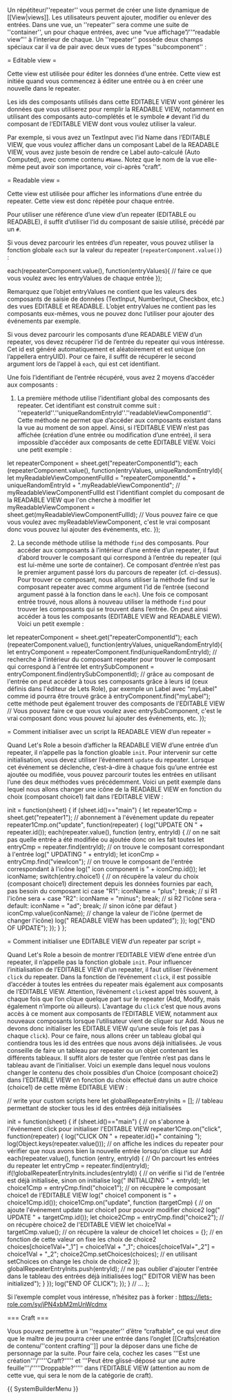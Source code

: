 Un répétiteur/''repeater'' vous permet de créer une liste dynamique de [[View|views]]. Les utilisateurs peuvent ajouter, modifier ou enlever des entrées. Dans une vue, un ''repeater'' sera comme une suite de ''container'', un pour chaque entrées, avec une “vue affichage”/''“readable view”'' à l’interieur de chaque. Un ''repeater'' possède deux champs spéciaux car il va de pair avec deux vues de types ''subcomponent'' :

= Editable view =

Cette view est utilisée pour éditer les données d’une entrée. Cette view est initiée quand vous commencez à éditer une entrée ou à en créer une nouvelle dans le repeater.

Les ids des composants utilisés dans cette EDITABLE VIEW vont générer les données que vous utiliserez pour remplir la READABLE VIEW, notamment en utilisant des composants auto-complétés et le symbole <code>#</code> devant l’id du composant de l’EDITABLE VIEW dont vous voulez utiliser la valeur.

Par exemple, si vous avez un TextInput avec l’id Name dans l’EDITABLE VIEW, que vous voulez afficher dans un composant Label de la READABLE VIEW, vous avez juste besoin de rendre ce Label auto-calculé (Auto Computed), avec comme contenu <code>#Name</code>. Notez que le nom de la vue elle-même peut avoir son importance, voir ci-après “craft”.

= Readable view =

Cette view est utilisée pour afficher les informations d’une entrée du repeater. Cette view est donc répétée pour chaque entrée. 

Pour utiliser une référence d’une view d’un repeater (EDITABLE ou READABLE), il suffit d’utiliser l’id du composant de saisie utilisé, précédé par un <code>#</code>.

Si vous devez parcourir les entrées d’un repeater, vous pouvez utiliser la fonction globale <code>each</code> sur la valeur du repeater (<code>repeaterComponent.value()</code>) :

<syntaxhighlight lang="javascript">
each(repeaterComponent.value(), function(entryValues){
  // faire ce que vous voulez avec les entryValues de chaque entrée
});
</syntaxhighlight>

Remarquez que l’objet entryValues ne contient que les valeurs des composants de saisie de données (TextInput, NumberInput, Checkbox, etc.) des vues EDITABLE et READABLE.
L’objet entryValues ne contient pas les composants eux-mêmes, vous ne pouvez donc l’utiliser pour ajouter des événements par exemple.

Si vous devez parcourir les composants d’une READABLE VIEW d’un repeater, vos devez récupérer l’id de l’entrée du repeater qui vous intéresse. Cet id est généré automatiquement et aléatoirement et est unique (on l’appellera entryUID). Pour ce faire, il suffit de récupérer le second argument lors de l’appel à <code>each</code>, qui est cet identifiant.

Une fois l’identifiant de l’entrée récupéré, vous avez 2 moyens d’accéder aux composants :

1) La première méthode utilise l’identifiant global des composants des repeater. Cet identifiant est construit comme suit : ''repeaterId''.''uniqueRandomEntryId''.''readableViewComponentId''. Cette méthode ne permet que d’accéder aux composants existant dans la vue au moment de son appel. Ainsi, si l’EDITABLE VIEW n’est pas affichée (création d’une entrée ou modification d’une entrée), il sera impossible d’accéder aux composants de cette EDITABLE VIEW. Voici une petit exemple :

<syntaxhighlight lang="javascript">
let repeaterComponent = sheet.get("repeaterComponentId");
each (repeaterComponent.value(), function(entryValues, uniqueRandomEntryId){
  let myReadableViewComponentFullId = "repeaterComponentId." + uniqueRandomEntryId + ".myReadableViewComponentId";  // myReadableViewComponentFullId est l'identifiant complet du composant de la READABLE VIEW que l'on cherche à modifier
  let myReadableViewComponent = sheet.get(myReadableViewComponentFullId);
  // Vous pouvez faire ce que vous voulez avec myReadableViewComponent, c'est le vrai composant donc vous pouvez lui ajouter des événements, etc.
});
</syntaxhighlight>

2) La seconde méthode utilise la méthode <code>find</code> des composants. Pour accéder aux composants à l’intérieur d’une entrée d’un repeater, il faut d’abord trouver le composant qui correspond à l’entrée du repeater (qui est lui-même une sorte de container). Ce composant d’entrée n’est pas le premier argument passé lors du parcours de repeater (cf. ci-dessus). Pour trouver ce composant, nous allons utiliser la méthode find sur le composant repeater avec comme argument l’id de l’entrée (second argument passé à la fonction dans le <code>each</code>). Une fois ce composant entrée trouvé, nous allons à nouveau utiliser la méthode <code>find</code> pour trouver les composants qui se trouvent dans l’entrée. On peut ainsi accéder à tous les composants (EDITABLE VIEW and READABLE VIEW). Voici un petit exemple :

<syntaxhighlight lang="javascript">
let repeaterComponent = sheet.get("repeaterComponentId");
each (repeaterComponent.value(), function(entryValues, uniqueRandomEntryId){
  let entryComponent = repeaterComponent.find(uniqueRandomEntryId);  // recherche à l'intérieur du composant repeater pour trouver le composant qui correspond à l'entrée
  let entrySubComponent = entryComponent.find(entrySubComponentId);  // grâce au composant de l'entrée on peut accéder à tous ses composants grâce à leurs id (ceux définis dans l'éditeur de Lets Role), par exemple un Label avec "myLabel" comme id pourra être trouvé grâce à entryComponent.find("myLabel"); cette méthode peut également trouver des composants de l'EDITABLE VIEW
  // Vous pouvez faire ce que vous voulez avec entrySubComponent, c'est le vrai composant donc vous pouvez lui ajouter des événements, etc.
});
</syntaxhighlight>

= Comment initialiser avec un script la READABLE VIEW d’un repeater =

Quand Let's Role a besoin d’afficher la READABLE VIEW d’une entrée d’un repeater, il n’appelle pas la fonction gloable <code>init</code>. Pour intervenir sur cette initialisation, vous devez utiliser l’événement <code>update</code> du repeater. Lorsque cet événement se déclenche, c’est-à-dire à chaque fois qu’une entrée est ajoutée ou modifiée, vous pouvez parcourir toutes les entrées en utilisant l’une des deux méthodes vues précédemment. Voici un petit exemple dans lequel nous allons changer une icône de la READABLE VIEW en fonction du choix (composant choice1) fait dans l’EDITABLE VIEW :

<syntaxhighlight lang="javascript">
init = function(sheet) {
    if (sheet.id()=="main") {
        let repeater1Cmp = sheet.get("repeater1");
        // abonnement à l'événement update du repeater
        repeater1Cmp.on("update", function(repeater) {
            log("UPDATE ON " + repeater.id());
            each(repeater.value(), function (entry, entryId) {  // on ne sait pas quelle entrée a été modifiée ou ajoutée donc on les fait toutes
                let entryCmp = repeater.find(entryId);  // on trouve le composant correspondant à l'entrée
                log("   UPDATING " + entryId);
                let iconCmp = entryCmp.find("viewIcon");  // on trouve le composant de l'entrée correspondant à l'icône
                log("   icon component is " + iconCmp.id());
                let iconName;
                switch(entry.choice1) {  // on récupère la valeur du choix (composant choice1) directement depuis les données fournies par each, pas besoin du composant ici
                    case "R1": iconName = "plus"; break;    // si R1 l'icône sera +
                    case "R2": iconName = "minus"; break;   // si R2 l'icône sera -
                    default: iconName = "ad"; break;        // sinon icône par défaut
                }
                iconCmp.value(iconName);  // change la valeur de l'icône (permet de changer l'icône)
                log("   READABLE VIEW has been updated");
            });
            log("END OF UPDATE");
        });
    }
};
</syntaxhighlight>

= Comment initialiser une EDITABLE VIEW d’un repeater par script =

Quand Let's Role a besoin de montrer l’EDITABLE VIEW d’ene entrée d’un repeater, il n’appelle pas la fonction globale <code>init</code>. Pour influencer l’initialisation de l’EDITABLE VIEW d’un repeater, il faut utiliser l’événement <code>click</code> du repeater. Dans la fonction de l’événement <code>click</code>, il est possible d’accéder à toutes les entrées du repeater mais également aux composants de l’EDITABLE VIEW. Attention, l’événement <code>click</code>est appel très souvent, à chaque fois que l’on clique quelque part sur le repeater (Add, Modify, mais également n’importe où ailleurs). L’avantage du <code>click</code> c’est que nous avons accès à ce moment aux composants de l’EDITABLE VIEW, notamment aux nouveaux composants lorsque l’utilisateur vient de cliquer sur Add. Nous ne devons donc initialiser les EDITABLE VIEW qu’une seule fois (et pas à chaque <code>click</code>). Pour ce faire, nous allons créer un tableau global qui contiendra tous les id des entrées que nous avons déjà initialisées. Je vous conseille de faire un tableau par repeater ou un objet contenant les différents tableaux. Il suffit alors de tester que l’entrée n’est pas dans le tableau avant de l’initialiser. Voici un exemple dans lequel nous voulons changer le contenu des choix possibles d’un Choice (composant choice2) dans l’EDITABLE VIEW en fonction du choix effectué dans un autre choice (choice1) de cette même EDITABLE VIEW :

<syntaxhighlight lang="javascript">
// write your custom scripts here
let globalRepeaterEntryInits = [];  // tableau permettant de stocker tous les id des entrées déjà initialisées

init = function(sheet) {
    if (sheet.id()=="main") {
        // on s'abonne à l'événement click pour initialiser l'EDITABLE VIEW
        repeater1Cmp.on("click", function(repeater) {
            log("CLICK ON " + repeater.id()+" containing ");
            log(Object.keys(repeater.value()));  // on affiche les indices du repeater pour vérifier que nous avons bien la nouvelle entrée lorsqu'on clique sur Add
            each(repeater.value(), function (entry, entryId) {  // On parcourt les entrées du repeater
                let entryCmp = repeater.find(entryId);
                if(!globalRepeaterEntryInits.includes(entryId)) {   // on vérifie si l'id de l'entrée est déjà initialisée, sinon on initialise
                    log("   INITIALIZING " + entryId);
                    let choice1Cmp = entryCmp.find("choice1");      // on récupère le composant choice1 de l'EDITABLE VIEW
                    log("   choice1 component is " + choice1Cmp.id());
                    choice1Cmp.on("update", function (targetCmp) {  // on ajoute l'événement update sur choice1 pour pouvoir modifier choice2
                        log("   UPDATE " + targetCmp.id());
                        let choice2Cmp = entryCmp.find("choice2");  // on récupère choice2 de l'EDITABLE VIEW
                        let choice1Val = targetCmp.value();         // on récupère la valeur de choice1
                        let choices = {};                           // en fonction de cette valeur on fixe les choix de choice2
                        choices[choice1Val+"_1"] = choice1Val + "_1";
                        choices[choice1Val+"_2"] = choice1Val + "_2";
                        choice2Cmp.setChoices(choices);             // en utilisant setChoices on change les choix de choice2
                    });
                    globalRepeaterEntryInits.push(entryId);         // ne pas oublier d'ajouter l'entrée dans le tableau des entrées déjà initialisées
                    log("   EDITOR VIEW has been initialized");
                }
            });
            log("END OF CLICK");
        });
    }
    // ...
};</syntaxhighlight>

Si l’exemple complet vous intéresse, n’hésitez pas à forker : https://lets-role.com/sy/jPN4xbM2mUnWcdmx

=== Craft ===

Vous pouvez permettre à un ''reapeater'' d’être “craftable”, ce qui veut dire que le maître de jeu pourra créer une entrée dans l’onglet [[Crafts|création de contenu/''content crafting'']] pour la déposer dans une fiche de personnage par la suite. Pour faire cela, cochez les cases '''Est une création'''/'''''Craft?''''' et '''Peut être glissé-déposé sur une autre feuille'''/'''''Droppable?''''' dans l'EDITABLE VIEW (attention au nom de cette vue, qui sera le nom de la catégorie de craft).

{{ SystemBuilderMenu }}